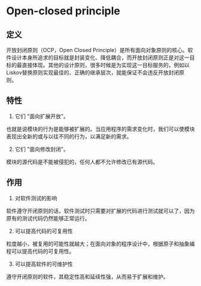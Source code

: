 # Open-closed principle

## 定义

开放封闭原则（OCP，Open Closed Principle）是所有面向对象原则的核心。软件设计本身所追求的目标就是封装变化、降低耦合，而开放封闭原则正是对这一目标的最直接体现。其他的设计原则，很多时候是为实现这一目标服务的，例如以Liskov替换原则实现最佳的、正确的继承层次，就能保证不会违反开放封闭原则。

## 特性

1. 它们 "面向扩展开放"。

也就是说模块的行为是能够被扩展的。当应用程序的需求变化时，我们可以使模块表现出全新的或与以往不同的行为，以满足新的需求。

2. 它们 "面向修改封闭"。

模块的源代码是不能被侵犯的，任何人都不允许修改已有源代码。

## 作用

1. 对软件测试的影响
   
软件遵守开闭原则的话，软件测试时只需要对扩展的代码进行测试就可以了，因为原有的测试代码仍然能够正常运行。

2. 可以提高代码的可复用性

粒度越小，被复用的可能性就越大；在面向对象的程序设计中，根据原子和抽象编程可以提高代码的可复用性。

3. 可以提高软件的可维护性
   
遵守开闭原则的软件，其稳定性高和延续性强，从而易于扩展和维护。

## 